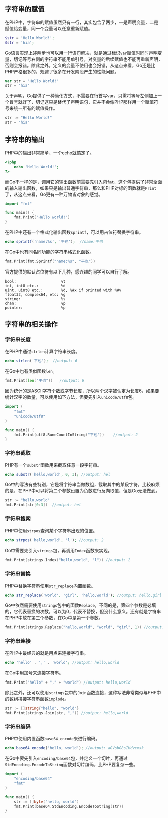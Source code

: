 ## 字符串的赋值
在PHP中，字符串的赋值虽然只有一行，其实包含了两步，一是声明变量，二是赋值给变量，同一个变量可以任意重新赋值。
```php
$str = 'Hello World!';
$str = 'hia';
```

Go语言实现上述两步也可以用一行语句解决，就是通过标识`var`赋值时同时声明变量，切记等号右侧的字符串不能用单引号，对变量的后续赋值也不能再重新声明，否则会报错。除此之外，定义的变量不使用也会报错，从这点来看，Go还是比PHP严格很多的，规避了很多在开发阶段产生的性能问题。
```go
var str = "Hello World!"
str = "hia"
```

关于声明，Go提供了一种简化方式，不需要在行首写var，只需将等号左侧加上一个冒号就好了，切记这只是替代了声明语句，它并不会像PHP那样用一个赋值符号来统一所有的赋值操作。

```go
str := "Hello World!"
str = "hia"
```

## 字符串的输出
PHP中的输出非常简单，一个echo就搞定了。
```php
<?php
    echo 'Hello World!';
?>
```

而Go不一样的是，调用它的输出函数前需要先引入包`fmt`，这个包提供了非常全面的输入输出函数，如果只是输出普通字符串，那么和PHP对标的函数就是`Print`了，从这点来看，Go更有一种万物皆对象的感觉。
```go
import "fmt"

func main() {
	fmt.Print("Hello world!")
}
```

在PHP中还有一个格式化输出函数`sprintf`，可以用占位符替换字符串。
```php
echo sprintf('name:%s', '平也');  //name:平也
```
在Go中也有同名同功能的字符串格式化函数。
```go
fmt.Print(fmt.Sprintf("name:%s", "平也"))
```
官方提供的默认占位符有以下几种，感兴趣的同学可以自行了解。
```
bool:                    %t
int, int8 etc.:          %d
uint, uint8 etc.:        %d, %#x if printed with %#v
float32, complex64, etc: %g
string:                  %s
chan:                    %p
pointer:                 %p
```

## 字符串的相关操作
### 字符串长度

在PHP中通过`strlen`计算字符串长度。
```php
echo strlen('平也');  //output: 6
```
在Go中也有类似函数`len`。
```go
fmt.Print(len("平也"))   //output: 6
```
因为统计的是ASCII字符个数或字节长度，所以两个汉字被认定为长度6，如果要统计汉字的数量，可以使用如下方法，但要先引入`unicode/utf8`包。
```go
import (
	"fmt"
	"unicode/utf8"
)

func main() {
	fmt.Print(utf8.RuneCountInString("平也"))    //output: 2
}
```

### 字符串截取

PHP有一个`substr`函数用来截取任意一段字符串。
```php
echo substr('hello,world', 0, 3); //output: hel
```
Go中的写法有些特别，它是将字符串当做数组，截取其中的某段字符，比较麻烦的是，在PHP中可以将第二个参数设置为负数进行反向取值，但是Go无法做到。
```go
str := "hello,world"
fmt.Print(str[0:3])  //output: hel
```

### 字符串搜索

PHP中使用`strpos`查询某个字符串出现的位置。
```php
echo strpos('hello,world', 'l'); //output: 2
```
Go中需要先引入`strings`包，再调用`Index`函数来实现。
```go
fmt.Print(strings.Index("hello,world", "l")) //output: 2
```

### 字符串替换

PHP中替换字符串使用`str_replace`内置函数。
```php
echo str_replace('world', 'girl', 'hello,world'); //output: hello,girl
```
Go中依然需要使用`strings`包中的函数`Replace`，不同的是，第四个参数是必填的，它代表替换的次数，可以为0，代表不替换，但没什么意义。还有就是字符串在PHP中放在第三个参数，在Go中是第一个参数。
```go
fmt.Print(strings.Replace("hello,world", "world", "girl", 1)) //output: hello,girl
```

### 字符串连接

在PHP中最经典的就是用点来连接字符串。
```php
echo 'hello' . ',' . 'world'; //output: hello,world
```
在Go中用加号来连接字符串。
```go
fmt.Print("hello" + "," + "world") //output: hello,world
```
除此之外，还可以使用`strings`包中的`Join`函数连接，这种写法非常类似与PHP中的数组拼接字符串函数`implode`。
```go
str := []string{"hello", "world"}
fmt.Print(strings.Join(str, ",")) //output: hello,world
```

### 字符串编码

PHP中使用内置函数`base64_encode`来进行编码。
```php
echo base64_encode('hello, world'); //output: aGVsbG8sIHdvcmxk
```
在Go中要先引入`encoding/base64`包，并定义一个切片，再通过`StdEncoding.EncodeToString`函数对切片编码，比PHP要复杂一些。
```go
import (
	"encoding/base64"
	"fmt"
)

func main() {
	str := []byte("hello, world")
	fmt.Print(base64.StdEncoding.EncodeToString(str))
}
```